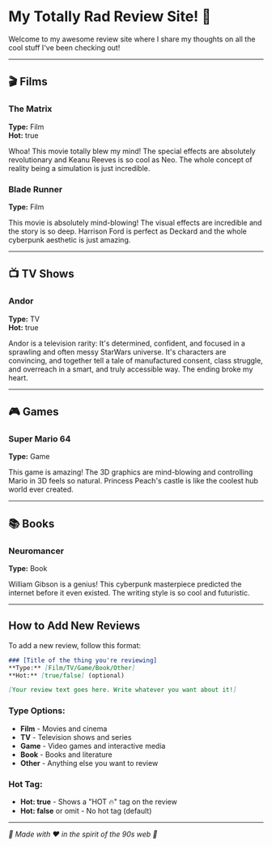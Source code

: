 # My Totally Rad Review Site! 🌟

Welcome to my awesome review site where I share my thoughts on all the cool stuff I've been checking out!

---

## 🎬 Films

### The Matrix
**Type:** Film  
**Hot:** true

Whoa! This movie totally blew my mind! The special effects are absolutely revolutionary and Keanu Reeves is so cool as Neo. The whole concept of reality being a simulation is just incredible.

### Blade Runner
**Type:** Film  

This movie is absolutely mind-blowing! The visual effects are incredible and the story is so deep. Harrison Ford is perfect as Deckard and the whole cyberpunk aesthetic is just amazing.

---

## 📺 TV Shows

### Andor
**Type:** TV  
**Hot:** true

Andor is a television rarity: It's determined, confident, and focused in a sprawling and often messy StarWars universe. It's characters are convincing, and together tell a tale of manufactured consent, class struggle, and overreach in a smart, and truly accessible way. The ending broke my heart.

---

## 🎮 Games

### Super Mario 64
**Type:** Game  

This game is amazing! The 3D graphics are mind-blowing and controlling Mario in 3D feels so natural. Princess Peach's castle is like the coolest hub world ever created.

---

## 📚 Books

### Neuromancer
**Type:** Book  

William Gibson is a genius! This cyberpunk masterpiece predicted the internet before it even existed. The writing style is so cool and futuristic.

---

## How to Add New Reviews

To add a new review, follow this format:

```markdown
### [Title of the thing you're reviewing]
**Type:** [Film/TV/Game/Book/Other]  
**Hot:** [true/false] (optional)

[Your review text goes here. Write whatever you want about it!]
```

### Type Options:
- **Film** - Movies and cinema
- **TV** - Television shows and series
- **Game** - Video games and interactive media
- **Book** - Books and literature
- **Other** - Anything else you want to review

### Hot Tag:
- **Hot: true** - Shows a "HOT 🔥" tag on the review
- **Hot: false** or omit - No hot tag (default)

---

*🌟 Made with ❤️ in the spirit of the 90s web 🌟* 
